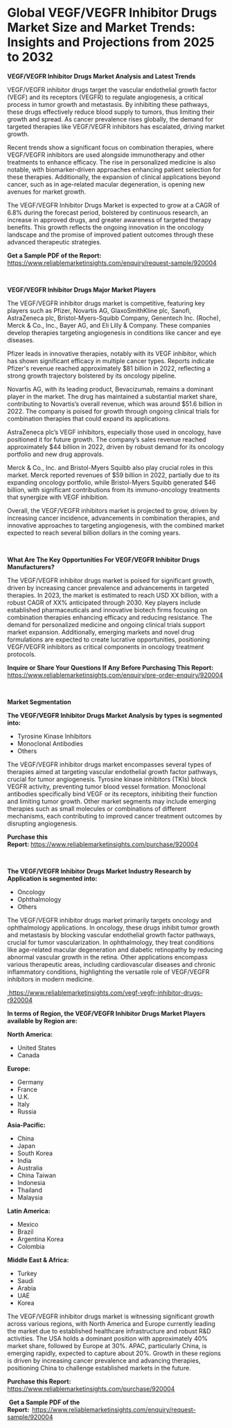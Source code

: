 <p><h1>Global VEGF/VEGFR Inhibitor Drugs Market Size and Market Trends: Insights and Projections from 2025 to 2032</h1></p><p><strong>VEGF/VEGFR Inhibitor Drugs Market Analysis and Latest Trends</strong></p>
<p><p>VEGF/VEGFR inhibitor drugs target the vascular endothelial growth factor (VEGF) and its receptors (VEGFR) to regulate angiogenesis, a critical process in tumor growth and metastasis. By inhibiting these pathways, these drugs effectively reduce blood supply to tumors, thus limiting their growth and spread. As cancer prevalence rises globally, the demand for targeted therapies like VEGF/VEGFR inhibitors has escalated, driving market growth.</p><p>Recent trends show a significant focus on combination therapies, where VEGF/VEGFR inhibitors are used alongside immunotherapy and other treatments to enhance efficacy. The rise in personalized medicine is also notable, with biomarker-driven approaches enhancing patient selection for these therapies. Additionally, the expansion of clinical applications beyond cancer, such as in age-related macular degeneration, is opening new avenues for market growth.</p><p>The VEGF/VEGFR Inhibitor Drugs Market is expected to grow at a CAGR of 6.8% during the forecast period, bolstered by continuous research, an increase in approved drugs, and greater awareness of targeted therapy benefits. This growth reflects the ongoing innovation in the oncology landscape and the promise of improved patient outcomes through these advanced therapeutic strategies.</p></p>
<p><strong>Get a Sample PDF of the Report:&nbsp;</strong> <a href="https://www.reliablemarketinsights.com/enquiry/request-sample/920004?utm_campaign=3291&utm_medium=2&utm_source=Github&utm_content=ia&utm_term=13042025&utm_id=vegfvegfr-inhibitor-drugs">https://www.reliablemarketinsights.com/enquiry/request-sample/920004</a></p>
<p>&nbsp;</p>
<p><strong>VEGF/VEGFR Inhibitor Drugs Major Market Players</strong></p>
<p><p>The VEGF/VEGFR inhibitor drugs market is competitive, featuring key players such as Pfizer, Novartis AG, GlaxoSmithKline plc, Sanofi, AstraZeneca plc, Bristol-Myers-Squibb Company, Genentech Inc. (Roche), Merck & Co., Inc., Bayer AG, and Eli Lilly & Company. These companies develop therapies targeting angiogenesis in conditions like cancer and eye diseases.</p><p>Pfizer leads in innovative therapies, notably with its VEGF inhibitor, which has shown significant efficacy in multiple cancer types. Reports indicate Pfizer's revenue reached approximately $81 billion in 2022, reflecting a strong growth trajectory bolstered by its oncology pipeline.</p><p>Novartis AG, with its leading product, Bevacizumab, remains a dominant player in the market. The drug has maintained a substantial market share, contributing to Novartis’s overall revenue, which was around $51.6 billion in 2022. The company is poised for growth through ongoing clinical trials for combination therapies that could expand its applications.</p><p>AstraZeneca plc’s VEGF inhibitors, especially those used in oncology, have positioned it for future growth. The company’s sales revenue reached approximately $44 billion in 2022, driven by robust demand for its oncology portfolio and new drug approvals.</p><p>Merck & Co., Inc. and Bristol-Myers Squibb also play crucial roles in this market. Merck reported revenues of $59 billion in 2022, partially due to its expanding oncology portfolio, while Bristol-Myers Squibb generated $46 billion, with significant contributions from its immuno-oncology treatments that synergize with VEGF inhibition.</p><p>Overall, the VEGF/VEGFR inhibitors market is projected to grow, driven by increasing cancer incidence, advancements in combination therapies, and innovative approaches to targeting angiogenesis, with the combined market expected to reach several billion dollars in the coming years.</p></p>
<p>&nbsp;</p>
<p><strong>What Are The Key Opportunities For VEGF/VEGFR Inhibitor Drugs Manufacturers?</strong></p>
<p><p>The VEGF/VEGFR inhibitor drugs market is poised for significant growth, driven by increasing cancer prevalence and advancements in targeted therapies. In 2023, the market is estimated to reach USD XX billion, with a robust CAGR of XX% anticipated through 2030. Key players include established pharmaceuticals and innovative biotech firms focusing on combination therapies enhancing efficacy and reducing resistance. The demand for personalized medicine and ongoing clinical trials support market expansion. Additionally, emerging markets and novel drug formulations are expected to create lucrative opportunities, positioning VEGF/VEGFR inhibitors as critical components in oncology treatment protocols.</p></p>
<p><strong>Inquire or Share Your Questions If Any Before Purchasing This Report:</strong> <a href="https://www.reliablemarketinsights.com/enquiry/pre-order-enquiry/920004?utm_campaign=3291&utm_medium=2&utm_source=Github&utm_content=ia&utm_term=13042025&utm_id=vegfvegfr-inhibitor-drugs">https://www.reliablemarketinsights.com/enquiry/pre-order-enquiry/920004</a></p>
<p>&nbsp;</p>
<p><strong>Market Segmentation</strong></p>
<p><strong>The VEGF/VEGFR Inhibitor Drugs Market Analysis by types is segmented into:</strong></p>
<p><ul><li>Tyrosine Kinase Inhibitors</li><li>Monoclonal Antibodies</li><li>Others</li></ul></p>
<p><p>The VEGF/VEGFR inhibitor drugs market encompasses several types of therapies aimed at targeting vascular endothelial growth factor pathways, crucial for tumor angiogenesis. Tyrosine kinase inhibitors (TKIs) block VEGFR activity, preventing tumor blood vessel formation. Monoclonal antibodies specifically bind VEGF or its receptors, inhibiting their function and limiting tumor growth. Other market segments may include emerging therapies such as small molecules or combinations of different mechanisms, each contributing to improved cancer treatment outcomes by disrupting angiogenesis.</p></p>
<p><strong>Purchase this Report:&nbsp;</strong><a href="https://www.reliablemarketinsights.com/purchase/920004?utm_campaign=3291&utm_medium=2&utm_source=Github&utm_content=ia&utm_term=13042025&utm_id=vegfvegfr-inhibitor-drugs">https://www.reliablemarketinsights.com/purchase/920004</a></p>
<p>&nbsp;</p>
<p><strong>The VEGF/VEGFR Inhibitor Drugs Market Industry Research by Application is segmented into:</strong></p>
<p><ul><li>Oncology</li><li>Ophthalmology</li><li>Others</li></ul></p>
<p><p>The VEGF/VEGFR inhibitor drugs market primarily targets oncology and ophthalmology applications. In oncology, these drugs inhibit tumor growth and metastasis by blocking vascular endothelial growth factor pathways, crucial for tumor vascularization. In ophthalmology, they treat conditions like age-related macular degeneration and diabetic retinopathy by reducing abnormal vascular growth in the retina. Other applications encompass various therapeutic areas, including cardiovascular diseases and chronic inflammatory conditions, highlighting the versatile role of VEGF/VEGFR inhibitors in modern medicine.</p></p>
<p><a href="https://www.reliablemarketinsights.com/vegf-vegfr-inhibitor-drugs-r920004?utm_campaign=3291&utm_medium=2&utm_source=Github&utm_content=ia&utm_term=13042025&utm_id=vegfvegfr-inhibitor-drugs">&nbsp;https://www.reliablemarketinsights.com/vegf-vegfr-inhibitor-drugs-r920004</a></p>
<p><strong>In terms of Region, the VEGF/VEGFR Inhibitor Drugs Market Players available by Region are:</strong></p>
<p>
    <p> <strong> North America: </strong>
        <ul>
            <li>United States</li>
            <li>Canada</li>
        </ul>
        </p> 
    <p> <strong> Europe: </strong>
        <ul>
            <li>Germany</li>
            <li>France</li>
            <li>U.K.</li>
            <li>Italy</li>
            <li>Russia</li>
        </ul>
        </p> 
    <p> <strong> Asia-Pacific: </strong>
        <ul>
            <li>China</li>
            <li>Japan</li>
            <li>South Korea</li>
            <li>India</li>
            <li>Australia</li>
            <li>China Taiwan</li>
            <li>Indonesia</li>
            <li>Thailand</li>
            <li>Malaysia</li>
        </ul>
        </p> 
    <p> <strong> Latin America: </strong>
        <ul>
            <li>Mexico</li>
            <li>Brazil</li>
            <li>Argentina Korea</li>
            <li>Colombia</li>
        </ul>
        </p> 
    <p> <strong> Middle East & Africa: </strong>
        <ul>
            <li>Turkey</li>
            <li>Saudi</li>
            <li>Arabia</li>
            <li>UAE</li>
            <li>Korea</li>
        </ul>
    </p>
    </p>
<p><p>The VEGF/VEGFR inhibitor drugs market is witnessing significant growth across various regions, with North America and Europe currently leading the market due to established healthcare infrastructure and robust R&D activities. The USA holds a dominant position with approximately 40% market share, followed by Europe at 30%. APAC, particularly China, is emerging rapidly, expected to capture about 20%. Growth in these regions is driven by increasing cancer prevalence and advancing therapies, positioning China to challenge established markets in the future.</p></p>
<p><strong>Purchase this Report: </strong><a href="https://www.reliablemarketinsights.com/purchase/920004?utm_campaign=3291&utm_medium=2&utm_source=Github&utm_content=ia&utm_term=13042025&utm_id=vegfvegfr-inhibitor-drugs">https://www.reliablemarketinsights.com/purchase/920004</a></p>
<p>&nbsp;<strong>Get a Sample PDF of the Report:&nbsp;&nbsp;</strong><a href="https://www.reliablemarketinsights.com/enquiry/request-sample/920004?utm_campaign=3291&utm_medium=2&utm_source=Github&utm_content=ia&utm_term=13042025&utm_id=vegfvegfr-inhibitor-drugs">https://www.reliablemarketinsights.com/enquiry/request-sample/920004</a></p>
<p><strong></strong></p>
<p><p></p><p></p><p></p></p>